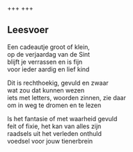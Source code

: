 +++
+++

## Leesvoer

Een cadeautje groot of klein,  \
op de verjaardag van de Sint \
blijft je verrassen en is fijn \
voor ieder aardig en lief kind

Dit is rechthoekig, gevuld en zwaar \
wat zou dat kunnen wezen \
iets met letters, woorden zinnen, zie daar \
om in weg te dromen en te lezen

Is het fantasie of met waarheid gevuld \
feit of fixie, het kan van alles zijn \
raadsels uit het verleden onthuld  \
voedsel voor jouw tienerbrein
